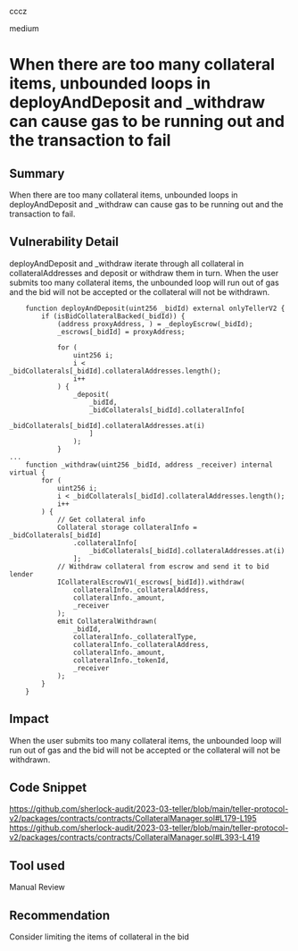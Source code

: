 cccz

medium

# When there are too many collateral items, unbounded loops in deployAndDeposit and _withdraw can cause gas to be running out and the transaction to fail

## Summary
When there are too many collateral items, unbounded loops in deployAndDeposit and _withdraw can cause gas to be running out and the transaction to fail.
## Vulnerability Detail
deployAndDeposit and _withdraw iterate through all collateral in collateralAddresses and deposit or withdraw them in turn. When the user submits too many collateral items, the unbounded loop will run out of gas and the bid will not be accepted or the collateral will not be withdrawn.
```solidity
    function deployAndDeposit(uint256 _bidId) external onlyTellerV2 {
        if (isBidCollateralBacked(_bidId)) {
            (address proxyAddress, ) = _deployEscrow(_bidId);
            _escrows[_bidId] = proxyAddress;

            for (
                uint256 i;
                i < _bidCollaterals[_bidId].collateralAddresses.length();
                i++
            ) {
                _deposit(
                    _bidId,
                    _bidCollaterals[_bidId].collateralInfo[
                        _bidCollaterals[_bidId].collateralAddresses.at(i)
                    ]
                );
            }
...
    function _withdraw(uint256 _bidId, address _receiver) internal virtual {
        for (
            uint256 i;
            i < _bidCollaterals[_bidId].collateralAddresses.length();
            i++
        ) {
            // Get collateral info
            Collateral storage collateralInfo = _bidCollaterals[_bidId]
                .collateralInfo[
                    _bidCollaterals[_bidId].collateralAddresses.at(i)
                ];
            // Withdraw collateral from escrow and send it to bid lender
            ICollateralEscrowV1(_escrows[_bidId]).withdraw(
                collateralInfo._collateralAddress,
                collateralInfo._amount,
                _receiver
            );
            emit CollateralWithdrawn(
                _bidId,
                collateralInfo._collateralType,
                collateralInfo._collateralAddress,
                collateralInfo._amount,
                collateralInfo._tokenId,
                _receiver
            );
        }
    }
```
## Impact
When the user submits too many collateral items, the unbounded loop will run out of gas and the bid will not be accepted or the collateral will not be withdrawn.
## Code Snippet
https://github.com/sherlock-audit/2023-03-teller/blob/main/teller-protocol-v2/packages/contracts/contracts/CollateralManager.sol#L179-L195
https://github.com/sherlock-audit/2023-03-teller/blob/main/teller-protocol-v2/packages/contracts/contracts/CollateralManager.sol#L393-L419
## Tool used

Manual Review

## Recommendation
Consider limiting the items of collateral in the bid